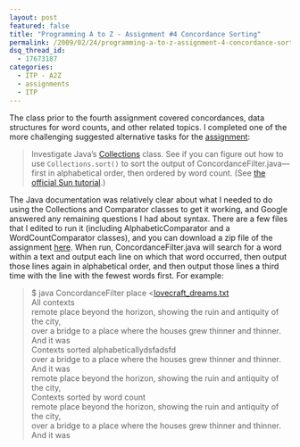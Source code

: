 ```yaml
---
layout: post
featured: false
title: "Programming A to Z - Assignment #4 Concordance Sorting"
permalink: /2009/02/24/programming-a-to-z-assignment-4-concordance-sorting/
dsq_thread_id:
  - 17673187
categories:
  - ITP - A2Z
  - assignments
  - ITP
---
```

The class prior to the fourth assignment covered concordances, data structures for word counts, and other related topics. I completed one of the more challenging suggested alternative tasks for the [assignment][1]:

> Investigate Java’s [Collections][2] class. See if you can figure out how to use `Collections.sort()` to sort the output of ConcordanceFilter.java—first in alphabetical order, then ordered by word count. (See [the official Sun tutorial][3].)

The Java documentation was relatively clear about what I needed to do using the Collections and Comparator classes to get it working, and Google answered any remaining questions I had about syntax. There are a few files that I edited to run it (including AlphabeticComparator and a WordCountComparator classes), and you can download a zip file of the assignment [here][4]. When run, ConcordanceFilter.java will search for a word within a text and output each line on which that word occurred, then output those lines again in alphabetical order, and then output those lines a third time with the line with the fewest words first. For example:

> $ java ConcordanceFilter place <[lovecraft_dreams.txt][5]  
> All contexts  
> remote place beyond the horizon, showing the ruin and antiquity of the city,  
> over a bridge to a place where the houses grew thinner and thinner. And it was  
> Contexts sorted alphabeticallydsfadsfd  
> over a bridge to a place where the houses grew thinner and thinner. And it was  
> remote place beyond the horizon, showing the ruin and antiquity of the city,  
> Contexts sorted by word count  
> remote place beyond the horizon, showing the ruin and antiquity of the city,  
> over a bridge to a place where the houses grew thinner and thinner. And it was

 [1]: http://www.decontextualize.com/teaching/a2z/flight-of-the-concordance/
 [2]: http://java.sun.com/j2se/1.5.0/docs/api/java/util/Collections.html
 [3]: http://java.sun.com/docs/books/tutorial/collections/index.html
 [4]: http://lehrblogger.com/nyu/classes/spring09/a2z/assignment4/assignment4.zip
 [5]: http://a2z.decontextualize.com/texts/lovecraft_dreams.txt